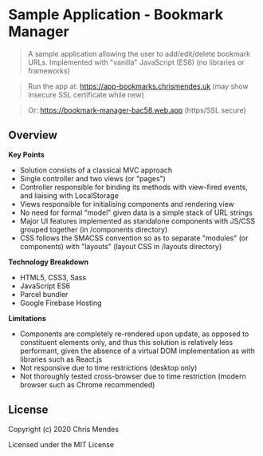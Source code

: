 # Sample Application - Bookmark Manager

  > A sample application allowing the user to add/edit/delete bookmark URLs. Implemented with "vanilla" JavaScript (ES6) (no libraries or frameworks)

  > Run the app at: https://app-bookmarks.chrismendes.uk (may show insecure SSL certificate while new)

  > Or: https://bookmark-manager-bac58.web.app (https/SSL secure)

## Overview

**Key Points**

* Solution consists of a classical MVC approach
* Single controller and two views (or "pages")
* Controller responsible for binding its methods with view-fired events, and liaising with LocalStorage
* Views responsible for initialising components and rendering view
* No need for formal "model" given data is a simple stack of URL strings
* Major UI features implemented as standalone components with JS/CSS grouped together (in /components directory)
* CSS follows the SMACSS convention so as to separate "modules" (or components) with "layouts" (layout CSS in /layouts directory)

**Technology Breakdown**

* HTML5, CSS3, Sass
* JavaScript ES6
* Parcel bundler
* Google Firebase Hosting

**Limitations**

* Components are completely re-rendered upon update, as opposed to constituent elements only, and thus this solution is relatively less performant, given the absence of a virtual DOM implementation as with libraries such as React.js
* Not responsive due to time restrictions (desktop only)
* Not thoroughly tested cross-browser due to time restriction (modern browser such as Chrome recommended)

## License

Copyright (c) 2020 Chris Mendes

Licensed under the MIT License